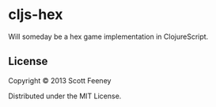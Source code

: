 # cljs-hex

Will someday be a hex game implementation in ClojureScript.

## License

Copyright © 2013 Scott Feeney

Distributed under the MIT License.
